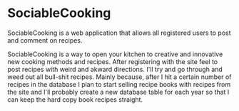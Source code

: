 SociableCooking
===============
SociableCooking is a web application that allows all registered users to post and comment on recipes.

SociableCooking is a way to open your kitchen to creative and innovative new cooking methods and recipes. After
registering with the site feel to post recipes with weird and akward directions. I'll try and go through and weed out
all bull-shit recipes. Mainly because, after I hit a certain number of recipes in the database I plan to start selling
recipe books with recipes from the site and I'll probably create a new database table for each year so that I can keep
the hard copy book recipes straight.
